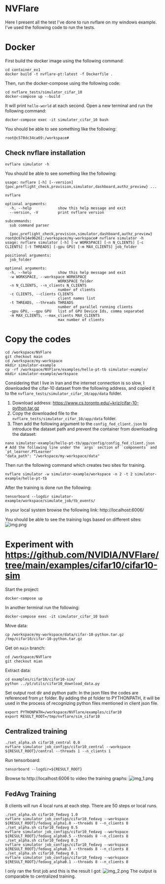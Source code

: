 # NVFlare 
Here I present all the test I've done to run nvflare on my windows example. 
I've used the following code to run the tests.

# Docker
First build the docker image using the following command:
```commandline
cd container_ex1
docker build -t nvflare-pt:latest -f Dockerfile .
```

Then, run the docker-compose using the following code:
```commandline
cd nvflare_tests/simulator_cifar_10
docker-compose up --build
```
It will print `hello-world` at each second. Open a new terminal and run the following command:
```commandline
docker-compose exec -it simulater_cifar_10 bash
```

You should be able to see something like the following:
```commandline
root@c578dc34ca69:/workspace#
```

## Check nvflare installation
```commandline
nvflare simulator -h
```
You should be able to see something like the following:
```commandline
usage: nvflare [-h] [--version] {poc,preflight_check,provision,simulator,dashboard,authz_preview} ...

nvflare

optional arguments:
  -h, --help            show this help message and exit
  --version, -V         print nvflare version

subcommands:
  sub command parser

  {poc,preflight_check,provision,simulator,dashboard,authz_preview}
root@c67e14e96261:/workspace/my-workspace# nvflare simulator -h
usage: nvflare simulator [-h] [-w WORKSPACE] [-n N_CLIENTS] [-c CLIENTS] [-t THREADS] [-gpu GPU] [-m MAX_CLIENTS] job_folder

positional arguments:
  job_folder

optional arguments:
  -h, --help            show this help message and exit
  -w WORKSPACE, --workspace WORKSPACE
                        WORKSPACE folder
  -n N_CLIENTS, --n_clients N_CLIENTS
                        number of clients
  -c CLIENTS, --clients CLIENTS
                        client names list
  -t THREADS, --threads THREADS
                        number of parallel running clients
  -gpu GPU, --gpu GPU   list of GPU Device Ids, comma separated
  -m MAX_CLIENTS, --max_clients MAX_CLIENTS
                        max number of clients
```

# Copy the codes
```commandline
cd /workspace/NVFlare
git checkout main
cd /workspace/my-workspace
mkdir simulator-example
cp -rf /workspace/NVFlare/examples/hello-pt-tb simulator-example/
mkdir simulator-example/workspace
```

Considering that I live in Iran and the internet connection is so slow, 
I downloaded the cifar-10 dataset from the following address, and copied it to the `nvflare_tests/simulator_cifar_10/app/data` folder.
1) Download address: https://www.cs.toronto.edu/~kriz/cifar-10-python.tar.gz
2) Copy the downloaded file to the `nvflare_tests/simulator_cifar_10/app/data` folder.
3) Then add the following argument to the `config_fed_client.json` to introduce the dataset path and prevent the container from downloading the dataset:
```commandline
nano simulator-example/hello-pt-tb/app/config/config_fed_client.json
# Add the following line under the `args` section of `components` and `pt_learner.PTLearner`
"data_path": "/workspace/my-workspace/data"
```

Then run the following command which creates two sites for training.
```commandline
nvflare simulator -w simulator-example/workspace -n 2 -t 2 simulator-example/hello-pt-tb
```

After the training is done run the following:
```commandline
tensorboard --logdir simulator-example/workspace/simulate_job/tb_events/
```

In your local system browse the following link:
http://localhost:6006/

You should be able to see the training logs based on different sites:
![img.png](img.png)


# Experiment with https://github.com/NVIDIA/NVFlare/tree/main/examples/cifar10/cifar10-sim
Start the project:
```commandline
docker-compose up
```
In another terminal run the following:
```commandline
docker-compose exec -it simulator_cifar_10 bash
```
Move data: 
```commandline
cp /workspace/my-workspace/data/cifar-10-python.tar.gz /tmp/cifar10/cifar-10-python.tar.gz
```

Get on `main` branch:
```commandline
cd /workspace/NVFlare
git checkout mian
```

Extract data:
```commandline
cd examples/cifar10/cifar10-sim/
python ../pt/utils/cifar10_download_data.py
```

Set output root dir and python path: In the json files the codes are referenced from `pt` folder. 
By adding the pt folder to PYTHONPATH, it will be used in the process of recognizing python files mentioned in client json file. 
```commandline 
export PYTHONPATH=/workspace/NVFlare/examples/cifar10
export RESULT_ROOT=/tmp/nvflare/sim_cifar10
```

## Centralized training
```commandline
./set_alpha.sh cifar10_central 0.0
nvflare simulator job_configs/cifar10_central --workspace ${RESULT_ROOT}/central --threads 1 --n_clients 1
```

Run tensorboard:
```commandline
tensorboard --logdir=${RESULT_ROOT}
```

Browse to http://localhost:6006 to video the training graphs:
![img_1.png](img_1.png)

## FedAvg Training
8 clients will run 4 local runs at each step. There are 50 steps or local runs.
```commandline
./set_alpha.sh cifar10_fedavg 1.0
nvflare simulator job_configs/cifar10_fedavg --workspace ${RESULT_ROOT}/fedavg_alpha1.0 --threads 8 --n_clients 8
./set_alpha.sh cifar10_fedavg 0.5
nvflare simulator job_configs/cifar10_fedavg --workspace ${RESULT_ROOT}/fedavg_alpha0.5 --threads 8 --n_clients 8
./set_alpha.sh cifar10_fedavg 0.3
nvflare simulator job_configs/cifar10_fedavg --workspace ${RESULT_ROOT}/fedavg_alpha0.3 --threads 8 --n_clients 8
./set_alpha.sh cifar10_fedavg 0.1
nvflare simulator job_configs/cifar10_fedavg --workspace ${RESULT_ROOT}/fedavg_alpha0.1 --threads 8 --n_clients 8
```

I only ran the first job and this is the result I got:
![img_2.png](img_2.png)
The output is comparable to centralized training.